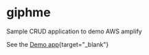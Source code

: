 # giphme

Sample CRUD application to demo AWS amplify

See the [Demo app](http://giphme-20200927171743-hostingbucket-dev.s3-website-ap-southeast-1.amazonaws.com/){target="_blank"}
